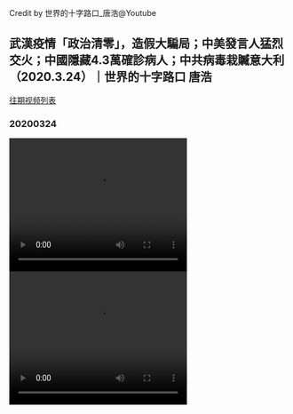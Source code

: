 Credit by 世界的十字路口_唐浩@Youtube
## 武漢疫情「政治清零」，造假大騙局；中美發言人猛烈交火；中國隱藏4.3萬確診病人；中共病毒栽贓意大利（2020.3.24）｜世界的十字路口 唐浩
[往期视频列表](/世界的十字路口_唐浩/list.html)
### 20200324
<video width="320" height="240" controls>
  <source src="/世界的十字路口_唐浩/videos/20200324_fw9QtDT97QU-split-001.mp4" type="video/mp4">
</video>
<video width="320" height="240" controls>
  <source src="/世界的十字路口_唐浩/videos/20200324_fw9QtDT97QU-split-002.mp4" type="video/mp4">
</video>
